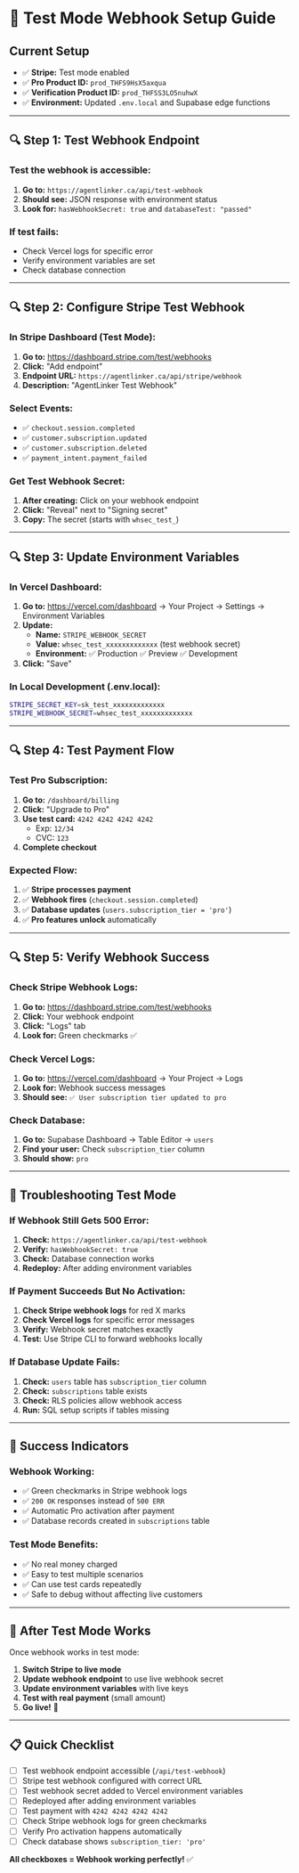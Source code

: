 # 🧪 Test Mode Webhook Setup Guide

## **Current Setup**
- ✅ **Stripe:** Test mode enabled
- ✅ **Pro Product ID:** `prod_THFS9HsX5axqua`
- ✅ **Verification Product ID:** `prod_THFSS3LO5nuhwX`
- ✅ **Environment:** Updated `.env.local` and Supabase edge functions

---

## **🔍 Step 1: Test Webhook Endpoint**

### Test the webhook is accessible:
1. **Go to:** `https://agentlinker.ca/api/test-webhook`
2. **Should see:** JSON response with environment status
3. **Look for:** `hasWebhookSecret: true` and `databaseTest: "passed"`

### If test fails:
- Check Vercel logs for specific error
- Verify environment variables are set
- Check database connection

---

## **🔍 Step 2: Configure Stripe Test Webhook**

### In Stripe Dashboard (Test Mode):
1. **Go to:** https://dashboard.stripe.com/test/webhooks
2. **Click:** "Add endpoint"
3. **Endpoint URL:** `https://agentlinker.ca/api/stripe/webhook`
4. **Description:** "AgentLinker Test Webhook"

### Select Events:
- ✅ `checkout.session.completed`
- ✅ `customer.subscription.updated`
- ✅ `customer.subscription.deleted`
- ✅ `payment_intent.payment_failed`

### Get Test Webhook Secret:
1. **After creating:** Click on your webhook endpoint
2. **Click:** "Reveal" next to "Signing secret"
3. **Copy:** The secret (starts with `whsec_test_`)

---

## **🔍 Step 3: Update Environment Variables**

### In Vercel Dashboard:
1. **Go to:** https://vercel.com/dashboard → Your Project → Settings → Environment Variables
2. **Update:**
   - **Name:** `STRIPE_WEBHOOK_SECRET`
   - **Value:** `whsec_test_xxxxxxxxxxxxx` (test webhook secret)
   - **Environment:** ✅ Production ✅ Preview ✅ Development
3. **Click:** "Save"

### In Local Development (.env.local):
```bash
STRIPE_SECRET_KEY=sk_test_xxxxxxxxxxxxx
STRIPE_WEBHOOK_SECRET=whsec_test_xxxxxxxxxxxxx
```

---

## **🔍 Step 4: Test Payment Flow**

### Test Pro Subscription:
1. **Go to:** `/dashboard/billing`
2. **Click:** "Upgrade to Pro"
3. **Use test card:** `4242 4242 4242 4242`
   - Exp: `12/34`
   - CVC: `123`
4. **Complete checkout**

### Expected Flow:
1. ✅ **Stripe processes payment**
2. ✅ **Webhook fires** (`checkout.session.completed`)
3. ✅ **Database updates** (`users.subscription_tier = 'pro'`)
4. ✅ **Pro features unlock** automatically

---

## **🔍 Step 5: Verify Webhook Success**

### Check Stripe Webhook Logs:
1. **Go to:** https://dashboard.stripe.com/test/webhooks
2. **Click:** Your webhook endpoint
3. **Click:** "Logs" tab
4. **Look for:** Green checkmarks ✅

### Check Vercel Logs:
1. **Go to:** https://vercel.com/dashboard → Your Project → Logs
2. **Look for:** Webhook success messages
3. **Should see:** `✅ User subscription tier updated to pro`

### Check Database:
1. **Go to:** Supabase Dashboard → Table Editor → `users`
2. **Find your user:** Check `subscription_tier` column
3. **Should show:** `pro`

---

## **🔧 Troubleshooting Test Mode**

### If Webhook Still Gets 500 Error:
1. **Check:** `https://agentlinker.ca/api/test-webhook`
2. **Verify:** `hasWebhookSecret: true`
3. **Check:** Database connection works
4. **Redeploy:** After adding environment variables

### If Payment Succeeds But No Activation:
1. **Check Stripe webhook logs** for red X marks
2. **Check Vercel logs** for specific error messages
3. **Verify:** Webhook secret matches exactly
4. **Test:** Use Stripe CLI to forward webhooks locally

### If Database Update Fails:
1. **Check:** `users` table has `subscription_tier` column
2. **Check:** `subscriptions` table exists
3. **Check:** RLS policies allow webhook access
4. **Run:** SQL setup scripts if tables missing

---

## **🎯 Success Indicators**

### Webhook Working:
- ✅ Green checkmarks in Stripe webhook logs
- ✅ `200 OK` responses instead of `500 ERR`
- ✅ Automatic Pro activation after payment
- ✅ Database records created in `subscriptions` table

### Test Mode Benefits:
- ✅ No real money charged
- ✅ Easy to test multiple scenarios
- ✅ Can use test cards repeatedly
- ✅ Safe to debug without affecting live customers

---

## **🚀 After Test Mode Works**

Once webhook works in test mode:
1. **Switch Stripe to live mode**
2. **Update webhook endpoint** to use live webhook secret
3. **Update environment variables** with live keys
4. **Test with real payment** (small amount)
5. **Go live!** 🎉

---

## **📋 Quick Checklist**

- [ ] Test webhook endpoint accessible (`/api/test-webhook`)
- [ ] Stripe test webhook configured with correct URL
- [ ] Test webhook secret added to Vercel environment variables
- [ ] Redeployed after adding environment variables
- [ ] Test payment with `4242 4242 4242 4242`
- [ ] Check Stripe webhook logs for green checkmarks
- [ ] Verify Pro activation happens automatically
- [ ] Check database shows `subscription_tier: 'pro'`

**All checkboxes = Webhook working perfectly!** ✅
